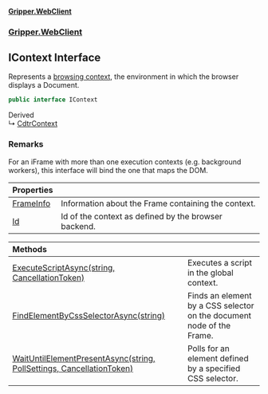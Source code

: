 #### [Gripper.WebClient](index 'index')
### [Gripper.WebClient](Gripper_WebClient 'Gripper.WebClient')
## IContext Interface
Represents a [browsing context](https://developer.mozilla.org/en-US/docs/Glossary/Browsing_context 'https://developer.mozilla.org/en-US/docs/Glossary/Browsing_context'), the environment in which the browser displays a Document.  
```csharp
public interface IContext
```

Derived  
&#8627; [CdtrContext](Gripper_WebClient_Cdtr_CdtrContext 'Gripper.WebClient.Cdtr.CdtrContext')  
### Remarks
For an iFrame with more than one execution contexts (e.g. background workers), this interface will bind the one that maps the DOM.  

| Properties | |
| :--- | :--- |
| [FrameInfo](Gripper_WebClient_IContext_FrameInfo 'Gripper.WebClient.IContext.FrameInfo') | Information about the Frame containing the context.<br/> |
| [Id](Gripper_WebClient_IContext_Id 'Gripper.WebClient.IContext.Id') | Id of the context as defined by the browser backend.<br/> |

| Methods | |
| :--- | :--- |
| [ExecuteScriptAsync(string, CancellationToken)](Gripper_WebClient_IContext_ExecuteScriptAsync(string_System_Threading_CancellationToken) 'Gripper.WebClient.IContext.ExecuteScriptAsync(string, System.Threading.CancellationToken)') | Executes a script in the global context.<br/> |
| [FindElementByCssSelectorAsync(string)](Gripper_WebClient_IContext_FindElementByCssSelectorAsync(string) 'Gripper.WebClient.IContext.FindElementByCssSelectorAsync(string)') | Finds an element by a CSS selector on the document node of the Frame.<br/> |
| [WaitUntilElementPresentAsync(string, PollSettings, CancellationToken)](Gripper_WebClient_IContext_WaitUntilElementPresentAsync(string_Gripper_WebClient_PollSettings_System_Threading_CancellationToken) 'Gripper.WebClient.IContext.WaitUntilElementPresentAsync(string, Gripper.WebClient.PollSettings, System.Threading.CancellationToken)') | Polls for an element defined by a specified CSS selector.<br/> |
